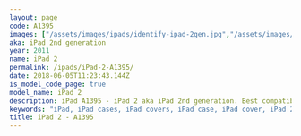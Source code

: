 ```yaml
---
layout: page
code: A1395
images: ["/assets/images/ipads/identify-ipad-2gen.jpg","/assets/images/ipads/ipad_2_buttons.png"]
aka: iPad 2nd generation
year: 2011
name: iPad 2
permalink: /ipads/iPad-2-A1395/
date: 2018-06-05T11:23:43.144Z
is_model_code_page: true
model_name: iPad 2
description: iPad A1395 - iPad 2 aka iPad 2nd generation. Best compatible iPad cases for A1395
keywords: "iPad, iPad cases, iPad covers, iPad case, iPad cover, iPad 2, iPad 2 case, A1395 case, A1395 cover, A1395, iPad 2nd generation"
title: iPad 2 - A1395
---
```

